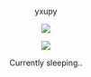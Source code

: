 <p align="center">
    yxupy
<p align="center">  
<img src="https://komarev.com/ghpvc/?username=yxupy&color=grey">
</p>
    <p align="center">
  <img src="https://discord.c99.nl/widget/theme-5/868457091554226219.png"/>
</p>
<p align="center">
Currently sleeping..
